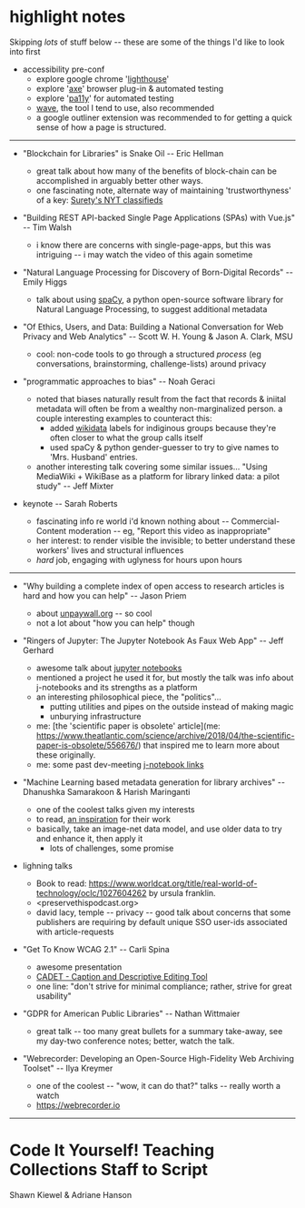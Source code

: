 highlight notes
===============

Skipping _lots_ of stuff below -- these are some of the things I'd like to look into first

- accessibility pre-conf
    - explore google chrome '[lighthouse](https://developers.google.com/web/tools/lighthouse/)'
    - explore '[axe](https://www.deque.com/axe/)' browser plug-in & automated testing
    - explore '[pa11y](http://pa11y.org)' for automated testing
    - [wave](https://wave.webaim.org), the tool I tend to use, also recommended
    - a google outliner extension was recommended to for getting a quick sense of how a page is structured.

---

- "Blockchain for Libraries" is Snake Oil -- Eric Hellman
    - great talk about how many of the benefits of block-chain can be accomplished in arguably better other ways.
    - one fascinating note, alternate way of maintaining 'trustworthyness' of a key: [Surety's NYT classifieds](https://motherboard.vice.com/en_us/article/j5nzx4/what-was-the-first-blockchain)

- "Building REST API-backed Single Page Applications (SPAs) with Vue.js" -- Tim Walsh
    - i know there are concerns with single-page-apps, but this was intriguing -- i may watch the video of this again sometime

- "Natural Language Processing for Discovery of Born-Digital Records" -- Emily Higgs
    - talk about using [spaCy](https://spacy.io), a python open-source software library for Natural Language Processing, to suggest additional metadata

- "Of Ethics, Users, and Data: Building a National Conversation for Web Privacy and Web Analytics" -- Scott W. H. Young & Jason A. Clark, MSU
    - cool: non-code tools to go through a structured _process_ (eg conversations, brainstorming, challenge-lists) around privacy

- "programmatic approaches to bias" -- Noah Geraci
    - noted that biases naturally result from the fact that records & iniital metadata will often be from a wealthy non-marginalized person. a couple interesting examples to counteract this:
        - added [wikidata](https://www.wikidata.org/wiki/Wikidata:Main_Page) labels for indiginous groups because they're often closer to what the group calls itself
        - used spaCy & python gender-guesser to try to give names to 'Mrs. Husband' entries.
    - another interesting talk covering some similar issues... "Using MediaWiki + WikiBase as a platform for library linked data: a pilot study" -- Jeff Mixter

- keynote -- Sarah Roberts
    - fascinating info re world i'd known nothing about -- Commercial-Content moderation -- eg, "Report this video as inappropriate"
    - her interest: to render visible the invisible; to better understand these workers' lives and structural influences
    - _hard_ job, engaging with uglyness for hours upon hours

---

- "Why building a complete index of open access to research articles is hard and how you can help" -- Jason Priem
    - about [unpaywall.org](https://unpaywall.org) -- so cool
    - not a lot about "how you can help" though

- "Ringers of Jupyter: The Jupyter Notebook As Faux Web App" -- Jeff Gerhard
    - awesome talk about [jupyter notebooks](https://jupyter.org)
    - mentioned a project he used it for, but mostly the talk was info about j-notebooks and its strengths as a platform
    - an interesting philosophical piece, the "politics"...
        - putting utilities and pipes on the outside instead of making magic
        - unburying infrastructure
    - me: [the 'scientific paper is obsolete' article](me: <https://www.theatlantic.com/science/archive/2018/04/the-scientific-paper-is-obsolete/556676/>) that inspired me to learn more about these originally.
    - me: some past dev-meeting [j-notebook links](https://github.com/birkin/dev_meetings/blob/master/2019-02.md#jupyter-notebooks)

- "Machine Learning based metadata generation for library archives" -- Dhanushka Samarakoon & Harish Maringanti
    - one of the coolest talks given my interests
    - to read, [an inspiration](http://bregman.dartmouth.edu/turingtests/competition2018) for their work
    - basically, take an image-net data model, and use older data to try and enhance it, then apply it
        - lots of challenges, some promise

- lighning talks
    - Book to read: <https://www.worldcat.org/title/real-world-of-technology/oclc/1027604262> by ursula franklin.
    - <preservethispodcast.org>
    - david lacy, temple -- privacy -- good talk about concerns that some publishers are requiring by default unique SSO user-ids associated with article-requests

- "Get To Know WCAG 2.1" -- Carli Spina
    - awesome presentation
    - [CADET - Caption and Descriptive Editing Tool](https://www.wgbh.org/foundation/what-we-do/ncam/cadet)
    - one line: "don't strive for minimal compliance; rather, strive for great usability"

- "GDPR for American Public Libraries" -- Nathan Wittmaier
    - great talk -- too many great bullets for a summary take-away, see my day-two conference notes; better, watch the talk.

- "Webrecorder: Developing an Open-Source High-Fidelity Web Archiving Toolset" -- Ilya Kreymer
    - one of the coolest -- "wow, it can do that?" talks -- really worth a watch
    - <https://webrecorder.io>

---


# Code It Yourself! Teaching Collections Staff to Script

Shawn Kiewel & Adriane Hanson
